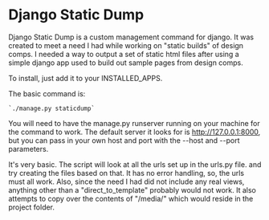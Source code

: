 Django Static Dump
==================

Django Static Dump is a custom management command for django. It was created to meet a need I had while working on "static builds" of design comps. I needed a way to output a set of static html files after using a simple django app used to build out sample pages from design comps.

To install, just add it to your INSTALLED_APPS.

The basic command is: 

    `./manage.py staticdump`

You will need to have the manage.py runserver running on your machine for the command to work. The default server it looks for is http://127.0.0.1:8000, but you can pass in your own host and port with the --host and --port parameters.

It's very basic. The script will look at all the urls set up in the urls.py file. and try creating the files based on that. It has no error handling, so, the urls must all work. Also, since the need I had did not include any real views, anything other than a "direct_to_template" probably would not work. It also attempts to copy over the contents of "/media/" which would reside in the project folder.

